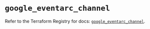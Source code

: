 # `google_eventarc_channel`

Refer to the Terraform Registry for docs: [`google_eventarc_channel`](https://registry.terraform.io/providers/hashicorp/google/6.37.0/docs/resources/eventarc_channel).
